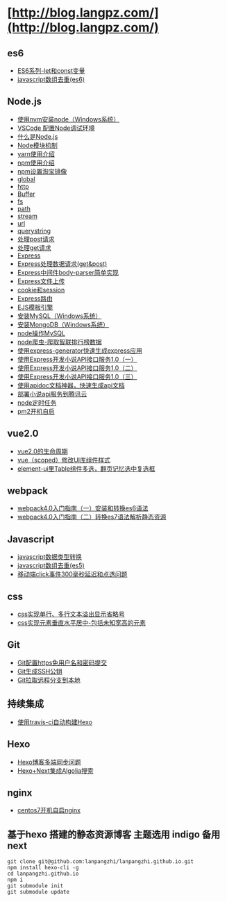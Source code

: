 # [http://blog.langpz.com/](http://blog.langpz.com/)

## es6
- [ES6系列-let和const变量](http://blog.langpz.com/ES6%E7%B3%BB%E5%88%97-let%E5%92%8Cconst%E5%8F%98%E9%87%8F.html)
- [javascript数组去重(es6)](http://blog.langpz.com/javascript%E6%95%B0%E7%BB%84%E5%8E%BB%E9%87%8D-ES6%E7%89%88.html)

## Node.js
- [使用nvm安装node（Windows系统）](http://blog.langpz.com/nvm%E7%AE%A1%E7%90%86node-js%E7%89%88%E6%9C%AC%EF%BC%88Windows%E7%B3%BB%E7%BB%9F%EF%BC%89.html)
- [VSCode 配置Node调试环境](http://blog.langpz.com/VSCode-%E9%85%8D%E7%BD%AENode%E8%B0%83%E8%AF%95%E7%8E%AF%E5%A2%83.html)
- [什么是Node.js](http://blog.langpz.com/%E4%BB%80%E4%B9%88%E6%98%AFNode-js.html)
- [Node模块机制](http://blog.langpz.com/Node%E6%A8%A1%E5%9D%97%E6%9C%BA%E5%88%B6.html)
- [yarn使用介绍](http://blog.langpz.com/yarn%E4%BD%BF%E7%94%A8%E4%BB%8B%E7%BB%8D.html)
- [npm使用介绍](http://blog.langpz.com/npm%E4%BD%BF%E7%94%A8%E4%BB%8B%E7%BB%8D.html)
- [npm设置淘宝镜像](http://blog.langpz.com/npm%E8%AE%BE%E7%BD%AE%E6%B7%98%E5%AE%9D%E9%95%9C%E5%83%8F.html)
- [global](http://blog.langpz.com/global%E5%AF%B9%E8%B1%A1.html)
- [http](http://blog.langpz.com/http%E6%A8%A1%E5%9D%97.html)
- [Buffer](http://blog.langpz.com/Buffer%E5%AF%B9%E8%B1%A1.html)
- [fs](http://blog.langpz.com/fs%E6%A8%A1%E5%9D%97.html)
- [path](http://blog.langpz.com/path%E6%A8%A1%E5%9D%97.html)
- [stream](http://blog.langpz.com/stream%E6%A8%A1%E5%9D%97.html)
- [url](http://blog.langpz.com/url%E6%A8%A1%E5%9D%97.html)
- [querystring](http://blog.langpz.com/querystring%E6%A8%A1%E5%9D%97.html)
- [处理post请求](http://blog.langpz.com/node%E5%A4%84%E7%90%86%E5%89%8D%E5%8F%B0post%E8%AF%B7%E6%B1%82.html)
- [处理get请求](http://blog.langpz.com/node%E5%A4%84%E7%90%86%E5%89%8D%E5%8F%B0get%E8%AF%B7%E6%B1%82.html)
- [Express](http://blog.langpz.com/express%E7%AE%80%E5%8D%95%E5%85%A5%E5%9D%91.html)
- [Express处理数据请求(get&post)](http://blog.langpz.com/Express%E5%A4%84%E7%90%86%E6%95%B0%E6%8D%AE%E8%AF%B7%E6%B1%82.html)
- [Express中间件body-parser简单实现](http://blog.langpz.com/Express%E4%B8%AD%E9%97%B4%E4%BB%B6body-parser%E7%AE%80%E5%8D%95%E5%AE%9E%E7%8E%B0.html)
- [Express文件上传](http://blog.langpz.com/Express%E6%96%87%E4%BB%B6%E4%B8%8A%E4%BC%A0.html)
- [cookie和session](http://blog.langpz.com/Express%E6%A1%86%E6%9E%B6cookie%E5%92%8Csession.html)
- [Express路由](http://blog.langpz.com/Express%E8%B7%AF%E7%94%B1.html)
- [EJS模板引擎](http://blog.langpz.com/ejs%E6%A8%A1%E6%9D%BF%E5%BC%95%E6%93%8E.html)
- [安装MySQL（Windows系统）](http://blog.langpz.com/Windows%E4%B8%8B%E5%AE%89%E8%A3%85MySQL.html)
- [安装MongoDB（Windows系统）](http://blog.langpz.com/Windows%E4%B8%8B%E5%AE%89%E8%A3%85MongoDB.html)
- [node操作MySQL](http://blog.langpz.com/node%E8%BF%9E%E6%8E%A5MySQL.html)
- [node爬虫-爬取智联排行榜数据](http://blog.langpz.com/node%E7%88%AC%E8%99%AB.html)
- [使用express-generator快速生成express应用](http://blog.langpz.com/%E4%BD%BF%E7%94%A8express-generator%E5%BF%AB%E9%80%9F%E7%94%9F%E6%88%90express%E5%BA%94%E7%94%A8.html)
- [使用Express开发小说API接口服务1.0（一）](http://blog.langpz.com/%E4%BD%BF%E7%94%A8Express%E5%BC%80%E5%8F%91%E5%B0%8F%E8%AF%B4API%E6%8E%A5%E5%8F%A3%E6%9C%8D%E5%8A%A1.html)
- [使用Express开发小说API接口服务1.0（二）](http://blog.langpz.com/%E4%BD%BF%E7%94%A8Express%E5%BC%80%E5%8F%91%E5%B0%8F%E8%AF%B4API%E6%8E%A5%E5%8F%A3%E6%9C%8D%E5%8A%A1-%E4%BA%8C.html)
- [使用Express开发小说API接口服务1.0（三）](http://blog.langpz.com/%E4%BD%BF%E7%94%A8Express%E5%BC%80%E5%8F%91%E5%B0%8F%E8%AF%B4API%E6%8E%A5%E5%8F%A3%E6%9C%8D%E5%8A%A11-0%EF%BC%88%E4%B8%89%EF%BC%89.html)
- [使用apidoc文档神器，快速生成api文档](http://blog.langpz.com/%E4%BD%BF%E7%94%A8apidoc%E6%96%87%E6%A1%A3%E7%A5%9E%E5%99%A8%EF%BC%8C%E5%BF%AB%E9%80%9F%E7%94%9F%E6%88%90api%E6%96%87%E6%A1%A3.html)
- [部署小说api服务到腾讯云](http://blog.langpz.com/%E9%83%A8%E7%BD%B2%E5%B0%8F%E8%AF%B4api%E6%9C%8D%E5%8A%A1%E5%88%B0%E8%85%BE%E8%AE%AF%E4%BA%91.html)
- [node定时任务](http://blog.langpz.com/node%E5%AE%9A%E6%97%B6%E4%BB%BB%E5%8A%A1.html)
- [pm2开机自启](http://blog.langpz.com/pm2开机自启.html)

## vue2.0
- [vue2.0的生命周期](http://blog.langpz.com/vue的生命周期.html)
- [vue（scoped）修改UI库组件样式](http://blog.langpz.com/vue修改UI库组件样式.html)
- [element-ui里Table组件多选，翻页记忆选中复选框](http://blog.langpz.com/element-ui里Table组件多选，翻页记忆选中复选框.html)

## webpack
- [webpack4.0入门指南（一）安装和转换es6语法](http://blog.langpz.com/webpack%E5%85%A5%E9%97%A8%E6%8C%87%E5%8D%97.html)
- [webpack4.0入门指南（二）转换es7语法解析静态资源](http://blog.langpz.com/webpack4-0%E5%85%A5%E9%97%A8%E6%8C%87%E5%8D%97%EF%BC%88%E4%BA%8C%EF%BC%89%E8%BD%AC%E6%8D%A2es7%E8%AF%AD%E6%B3%95%E8%A7%A3%E6%9E%90%E9%9D%99%E6%80%81%E8%B5%84%E6%BA%90.html)

## Javascript
- [javascript数据类型转换](http://blog.langpz.com/javascript%E6%95%B0%E6%8D%AE%E7%B1%BB%E5%9E%8B%E8%BD%AC%E6%8D%A2.html)
- [javascript数组去重(es5)](http://blog.langpz.com/javascript%E6%95%B0%E7%BB%84%E5%8E%BB%E9%87%8D.html)
- [移动端click事件300毫秒延迟和点透问题](http://blog.langpz.com/%E8%A7%A3%E5%86%B3%E7%A7%BB%E5%8A%A8%E7%AB%AFclick%E4%BA%8B%E4%BB%B6300%E6%AF%AB%E7%A7%92%E5%BB%B6%E8%BF%9F%E5%92%8C%E7%82%B9%E9%80%8F%E9%97%AE%E9%A2%98.html)

## css
- [css实现单行、多行文本溢出显示省略号](http://blog.langpz.com/css%E5%AE%9E%E7%8E%B0%E5%8D%95%E8%A1%8C%E3%80%81%E5%A4%9A%E8%A1%8C%E6%96%87%E6%9C%AC%E6%BA%A2%E5%87%BA%E6%98%BE%E7%A4%BA%E7%9C%81%E7%95%A5%E5%8F%B7.html)
- [css实现元素垂直水平居中-包括未知宽高的元素](http://blog.langpz.com/css%E5%AE%9E%E7%8E%B0%E5%85%83%E7%B4%A0%E5%9E%82%E7%9B%B4%E5%B1%85%E4%B8%AD-%E5%8C%85%E6%8B%AC%E6%9C%AA%E7%9F%A5%E5%AE%BD%E9%AB%98%E7%9A%84%E5%85%83%E7%B4%A0.html)

## Git
- [Git配置https免用户名和密码提交](http://blog.langpz.com/Git%E9%85%8D%E7%BD%AEhttps%E5%85%8D%E7%94%A8%E6%88%B7%E5%90%8D%E5%92%8C%E5%AF%86%E7%A0%81%E6%8F%90%E4%BA%A4.html)
- [Git生成SSH公钥](http://blog.langpz.com/Git%E7%94%9F%E6%88%90SSH%E5%85%AC%E9%92%A5.html)
- [Git拉取远程分支到本地](http://blog.langpz.com/Git拉取远程分支到本地.html)

## 持续集成
- [使用travis-ci自动构建Hexo](http://blog.langpz.com/%E4%BD%BF%E7%94%A8travis-ci%E8%87%AA%E5%8A%A8%E6%9E%84%E5%BB%BAHexo.html)

## Hexo
- [Hexo博客多端同步问题](http://blog.langpz.com/Hexo%E5%8D%9A%E5%AE%A2%E5%A4%9A%E7%AB%AF%E5%90%8C%E6%AD%A5%E9%97%AE%E9%A2%98.html)
- [Hexo+Next集成Algolia搜索](http://blog.langpz.com/Hexo-Next%E9%9B%86%E6%88%90Algolia%E6%90%9C%E7%B4%A2.html)

## nginx
- [centos7开机自启nginx](http://blog.langpz.com/centos7开机自启nginx.html)

## 基于hexo 搭建的静态资源博客 主题选用 indigo 备用 next
```
git clone git@github.com:lanpangzhi/lanpangzhi.github.io.git
npm install hexo-cli -g
cd lanpangzhi.github.io
npm i
git submodule init
git submodule update
```
